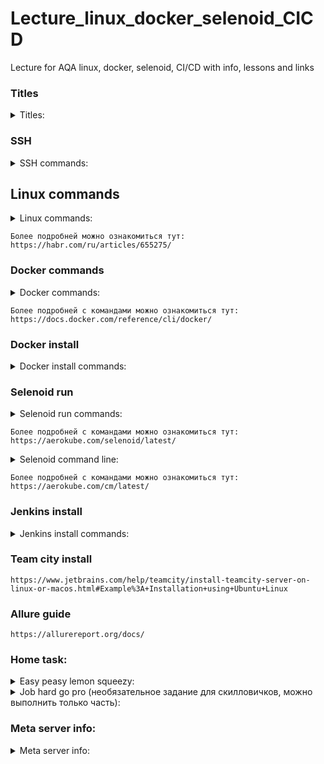 # Lecture_linux_docker_selenoid_CICD
Lecture for AQA linux, docker, selenoid, CI/CD with info, lessons and links

### Titles
<details><summary>Titles:</summary>
	
	- linux commands
	- docker
	- Jenkins & TeamCity
	- Let's code
 
</details>
	
### SSH
<details><summary>SSH commands:</summary>
	
	ssh-keygen
	ssh -i ~/.ssh/test.pub <login>@<public ip>
 
 </details>
	
## Linux commands
<details><summary>Linux commands:</summary>
	
	ls -la - посмотреть содержимое каталога
	cd - сменить категорию
	mkdir - создать каталог
	touch - создать файл
	cp - скопировать
	mv - перемещение файла каталога
	--help, -h - флаг для отображения документации
	man - команда для отображения документации
	sudo - выполнение команды под привилигированным пользователем
	chmod - изменить права доступа
	chown - смена пользователя
	top - команда для просмотра использования ресурсов
	grep - поиск по передаваемым данным
 
 </details>
	
	Более подробней можно ознакомиться тут: https://habr.com/ru/articles/655275/
	
### Docker commands
<details><summary>Docker commands:</summary>
	
	docker ps - посмотреть запущенные контейнеры
	docker pa -a - посмотреть запущенные и осттановленные контейнеры
	docker stop - остановить контейнер
	docker rm - удалить контейнер
	docker rmi - удалить образ
	docker pull - скачать образ из удаленного репозитория
	docker push - загрузить образ в удаленный репозиторий
 
 </details>
	
	Более подробней с командами можно ознакомиться тут: https://docs.docker.com/reference/cli/docker/
	
### Docker install
<details><summary>Docker install commands:</summary>
	
	sudo apt install docker.io -y
	sudo usermod -aG docker $USER
 
  </details>
	
### Selenoid run
<details><summary>Selenoid run commands:</summary>
	
	docker run -d                                   \
	--name selenoid                                 \
	-p 4444:4444                                    \
	-v /var/run/docker.sock:/var/run/docker.sock    \
	-v /your/directory/config/:/etc/selenoid/:ro    \
	aerokube/selenoid:latest-release
	
	docker pull selenoid/chrome:120.0
 
  </details>

	Более подробней с командами можно ознакомиться тут: https://aerokube.com/selenoid/latest/

 <details><summary>Selenoid command line:</summary>
	
	./cm_linux_amd64 selenoid start -c /home/admin/config/
 
  </details>

  	Более подробней с командами можно ознакомиться тут: https://aerokube.com/cm/latest/

	
	
### Jenkins install
<details><summary>Jenkins install commands:</summary>
	
	sudo wget -O /usr/share/keyrings/jenkins-keyring.asc \
	  https://pkg.jenkins.io/debian-stable/jenkins.io-2023.key
	echo deb [signed-by=/usr/share/keyrings/jenkins-keyring.asc] \
	  https://pkg.jenkins.io/debian-stable binary/ | sudo tee \
	  /etc/apt/sources.list.d/jenkins.list > /dev/null
	sudo apt-get update
	sudo apt-get install jenkins
	sudo apt install maven -y
	sudo apt install openjdk-11-jre-headless -y
	sudo systemctl enable jenkins
	sudo systemctl status jenkins
	cat /var/lib/jenkins/secrets/initialAdminPassword
 
</details>
	
### Team city install
	https://www.jetbrains.com/help/teamcity/install-teamcity-server-on-linux-or-macos.html#Example%3A+Installation+using+Ubuntu+Linux
	
### Allure guide
	https://allurereport.org/docs/
	
	
### Home task:
 <details><summary>Easy peasy lemon squeezy:</summary>
	 
		Docker:
			- Установить docker*;
			- Запустить контейнер с selenoid;
			- Запустить свои тесты в селенойде.
			Для проверки выполнения прислать скриншоты:
				- команды docker ps или UI с поднятым контейнером selenoid;
				- скриншот из браузера с выводом статуса selenoid с запущенной сессией.
		Jenkins:
			- Создать билд, который запускает (группу | профиль | папку) с вашими тестами из вашего публичного репозитория в определенное время;
			- Настроить создание Allure отчета в вашем билде.
			Для проверки выполнения прислать ссылку на билд.
			
		* - для работы docker на Windows потребуется WSL (подсистема Windows для Linux), которой нет в старых версиях Windows. В таком случае можно установить один из сервесов для виртуализации и запустить виртуальную машину, например под Linux.
  
</details>

 <details><summary>Job hard go pro (необязательное задание для скилловичков, можно выполнить только часть):</summary>
	 
		Docker:
			- выполнить задание из раздела "Easy peasy lemon squeezy" на виртуальной машине или сервере linux;
			- добавить поддержку нескольких версий браузеров;
			- добавить настройки selenoid тайм аутов для контейнеров с браузерами и ограничить количество сессий 16;
			- запустить контейнер с selenoid-ui (https://aerokube.com/selenoid-ui/latest/).
			Для проверки выполнения прислать скриншоты:
				- команды docker ps или UI с поднятым контейнером selenoid и selenoid-ui;
				- скриншот из браузера с выводом статуса selenoid и selenoid-ui с запущенной сессией.
		(Jenkins | TeamCity):
			- установить (Jenkins | TeamCity) на виртуальной машине или сервере linux;
			- выполнить задание из раздела "Easy peasy lemon squeezy" на виртуальной машине или сервере linux.
			Для проверки выполнения прислать ссылку на билд и логин с паролем от учетки, чтобы проверить, или скриншоты если делали через виртуальную машину локально.
   
</details>

		
### Meta server info:
 <details><summary>Meta server info:</summary>
	 
	- Selnoid:
		url: http://89.169.147.50:4444/
	- Jenkins:
		url: http://89.169.147.50:8080
		login: aqa
  		pass: in work chat
	- Teamcity:
		url: n/a
		login: n/a
	- Versions:
		java: openjdk 17.0.12
		maven: 3.8.7
		gradle: 4.4.1
		docker: 24.0.7
  
</details>


